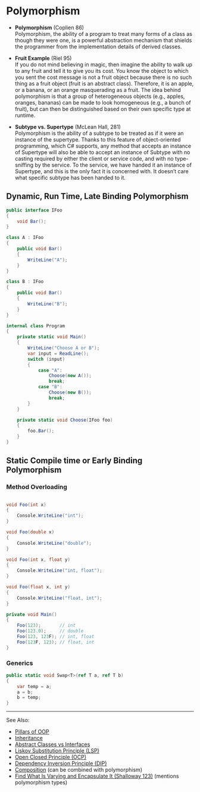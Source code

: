 # Polymorphism

- **Polymorphism** (Coplien 86)  
  Polymorphism, the ability of a program to treat many forms of a class as though they were one, is a powerful
  abstraction mechanism that shields the programmer from the implementation details of derived classes.

- **Fruit Example** (Riel 95)  
  If you do not mind believing in magic, then imagine the ability to walk up to any fruit and tell it to give you its
  cost. You know the object to which you sent the cost message is not a fruit object because there is no such thing as a
  fruit object (fruit is an abstract class). Therefore, it is an apple, or a banana, or an orange masquerading as a
  fruit. The idea behind polymorphism is that a group of heterogeneous objects (e.g., apples, oranges, bananas) can be
  made to look homogeneous (e.g., a bunch of fruit), but can then be distinguished based on their own specific type at
  runtime.

- **Subtype vs. Supertype** (McLean Hall, 281)  
  Polymorphism is the ability of a subtype to be treated as if it were an instance of the supertype. Thanks to this
  feature of object-oriented programming, which C# supports, any method that accepts an instance of Supertype will also
  be able to accept an instance of Subtype with no casting required by either the client or service code, and with no
  type-sniffing by the service. To the service, we have handed it an instance of Supertype, and this is the only fact it
  is concerned with. It doesn’t care what specific subtype has been handed to it.

## Dynamic, Run Time, Late Binding Polymorphism

```c#
public interface IFoo
{
    void Bar();
}

class A : IFoo
{
    public void Bar()
    {
        WriteLine("A");
    }
}

class B : IFoo
{
    public void Bar()
    {
        WriteLine("B");
    }
}

internal class Program
{
    private static void Main()
    {
        WriteLine("Choose A or B");
        var input = ReadLine();
        switch (input)
        {
            case "A":
                Choose(new A());
                break;
            case "B":
                Choose(new B());
                break;
        }
    }

    private static void Choose(IFoo foo)
    {
        foo.Bar();
    }
}
```

## Static Compile time or Early Binding Polymorphism

### Method Overloading

```C#

void Foo(int x)
{
    Console.WriteLine("int");
}

void Foo(double x)
{
    Console.WriteLine("double");
}

void Foo(int x, float y)
{
    Console.WriteLine("int, float");
}

void Foo(float x, int y)
{
    Console.WriteLine("float, int");
}

private void Main()
{
    Foo(123);       // int
    Foo(123.0);     // double
    Foo(123, 123F); // int, float
    Foo(123F, 123); // float, int
}
```

### Generics

```c#
public static void Swap<T>(ref T a, ref T b)
{
    var temp = a;
    a = b;
    b = temp;
}
```

---
See Also:
- [Pillars of OOP](Pillars-of-OOP.md)
- [Inheritance](Inheritance.md)
- [Abstract Classes vs Interfaces](Abstract-Classes-vs-Interfaces.md)
- [Liskov Substitution Principle (LSP)](Liskov-Substitution-Principle-LSP.md)
- [Open Closed Principle (OCP)](Open-Closed-Principle-OCP.md)
- [Dependency Inversion Principle (DIP)](Dependency-Inversion-Principle-DIP.md)
- [Composition](Composition.md) (can be combined with polymorphism)
- [Find What Is Varying and Encapsulate It (Shalloway 123)](Find-What-Is-Varying-and-Encapsulate-It-Shalloway-123.md) (mentions polymorphism types)